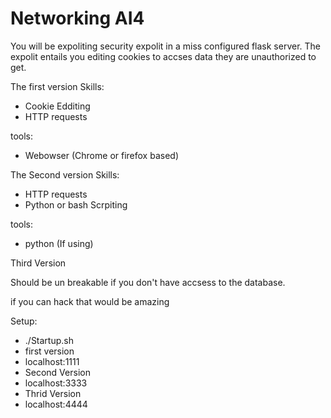 # Networking AI4

You will be expoliting security expolit in a miss configured flask server. The expolit entails you editing cookies to accses data they are unauthorized to get. 

The first version
Skills:
 - Cookie Edditing 
 - HTTP requests
 
tools:
 - Webowser (Chrome or firefox based)

The Second version 
Skills:
 - HTTP requests
 - Python or bash Scrpiting

tools:
 - python (If using)

Third Version

Should be un breakable if you don't have accsess to the database.

if you can hack that would be amazing

Setup:
 - ./Startup.sh
 - first version
 - localhost:1111
 - Second Version
 - localhost:3333
 - Thrid Version
 - localhost:4444
